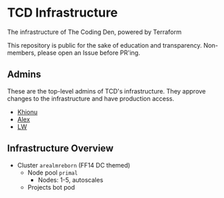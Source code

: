 # TCD Infrastructure
The infrastructure of The Coding Den, powered by Terraform

This repository is public for the sake of education and transparency. Non-members, please open an Issue before PR'ing.

## Admins
These are the top-level admins of TCD's infrastructure. They approve changes to the infrastructure and have production access.
- [Khionu](https://github.com/khionu)
- [Alex](https://github.com/obliv1on)
- [LW](https://github.com/linuswillner)

## Infrastructure Overview
- Cluster `arealmreborn` (FF14 DC themed)
  - Node pool `primal`
    - Nodes: 1-5, autoscales
  - Projects bot pod
